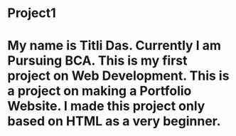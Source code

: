 # Project1
# My name is Titli Das. Currently I am Pursuing BCA. This is my first project on Web Development. This is a project on making a Portfolio Website. I made this project only based on HTML as a very beginner.
